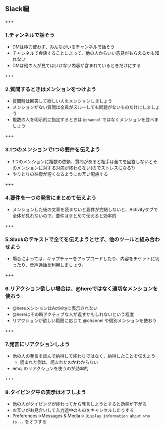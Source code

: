 ## Slack編

+++

### 1.チャンネルで話そう

* DMは極力使わず、みんながいるチャンネルで話そう
* チャンネルで会話することによって、他の人からいい意見がもらえるかも知れない
* DMは他の人が見てはいけない内容が含まれているときだけにする

+++

### 2.質問するときはメンションをつけよう

* 質問時は回答して欲しい人をメンションしましょう
* メンションがない質問は全員がスルーしても問題がないものだけにしましょう
* 複数の人を明示的に指定するときは `@channel` ではなくメンションを並べましょう

+++

### 3.1つのメンションで1つの要件を伝えよう

* 1つのメンションに複数の依頼、質問があると相手は全てを回答しないとそのメンションに対する対応が終わらない(のでストレスになる?)
* やりとりの往復が短くなるようにお互い配慮する

+++

### 4.要件を一つの発言にまとめて伝えよう
* メンションした後の文章を読まないと要件が完結しないと、Activityタブで全体が見れないので、要件はまとめて伝えると効率的

+++


### 5.Slackのテキストで全てを伝えようとせず、他のツールと組み合わせよう
* 場合によっては、キャプチャーをアップロードしたり、内容をチケットに切ったり、音声通話を利用しましょう。


+++

### 6.リアクション欲しい場合は、@hereではなく適切なメンションを使おう

* @hereメンションはActivityに表示されない
* @hereはその時アクティブな人が返すかもしれないという程度
* リアクションが欲しい範囲に応じて @channel や個別メンションを使おう

+++

### 7.発言にリアクションしよう

* 他の人の発言を読んで納得して終わりではなく、納得したことを伝えよう
  * 読まれた側は、読まれたのかわからない
* emojiのリアクションを使うのが効率的

+++

### 8.タイピング中の表示はオフしよう

* 他の人がタイピングが終わってから発言しようとすると効率が下がる
* お互いがお見合いして入力途中のものをキャンセルしたりする
* Preferences→Messages & Media→ `Display information about who is...` をオフする

